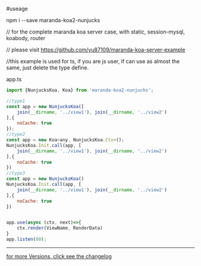 #useage

npm i --save maranda-koa2-nunjucks

// for the complete maranda koa server case, with static, session-mysql, koabody, router 

// please visit https://github.com/yu87109/maranda-koa-server-example


//this example is used for ts, if you are js user, if can use as almost the same, just delete the type define.

app.ts
```javascript
import {NunjucksKoa, Koa} from 'maranda-koa2-nunjucks';

//type1
const app = new NunjucksKoa([
    join(__dirname, '../view1'), join(__dirname, '../view2')
],{
    noCache: true
});
//type2
const app = new Koa<any, NunjucksKoa.Ctx>();
NunjucksKoa.Init.call(app, [
    join(__dirname, '../view1'), join(__dirname, '../view2')
],{
    noCache: true
})
//type3
const app = new NunjucksKoa()
NunjucksKoa.Init.call(app, [
    join(__dirname, '../view1'), join(__dirname, '../view2')
],{
    noCache: true
})


app.use(async (ctx, next)=>{
    ctx.render(ViewName, RenderData)
}
app.listen(80);
```

---

[for more Versions, click see the changelog](./CHANGELOG.md)
